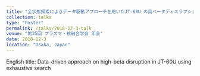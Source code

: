 ```yaml
---
title: "全状態探索によるデータ駆動アプローチを用いたJT-60U の高ベータディスラプション予知と物理背景の抽出"
collection: talks
type: "Poster"
permalink: /talks/2018-12-3-talk
venue: "第35回 プラズマ・核融合学会 年会"
date: 2018-12-3
location: "Osaka, Japan"
---
```


English title: Data-driven approach on high-beta disruption in JT-60U using exhaustive search
